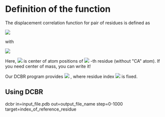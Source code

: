 # Definition of the function

The displacement correlation function for pair of residues is defined as

<img src="https://latex.codecogs.com/gif.latex?C(i,j):=\langle\vec{u}_i(t)\cdot\vec{u}_j(t)\rangle_t" />

with

<img src="https://latex.codecogs.com/gif.latex?\vec{u}_i(t):=\vec{p}_i(t+\Delta)-\vec{p}_i(t)." />

Here, <img src="https://latex.codecogs.com/gif.latex?\vec{p}_i" /> is center of atom positions of 
<img src="https://latex.codecogs.com/gif.latex?i" />
-th residue (without "CA" atom).
If you need center of mass, you can write it!


Our DCBR program provides 
<img src="https://latex.codecogs.com/gif.latex?\{C(i,j)\}" />
, where residue index <img src="https://latex.codecogs.com/gif.latex?i" /> is fixed.

## Using DCBR
dcbr in=input_file.pdb out=output_file_name step=0-1000 target=index_of_reference_residue
